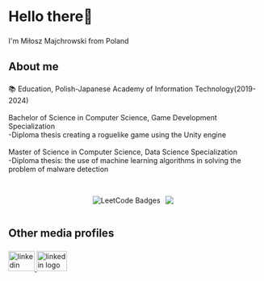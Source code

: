 <h1 align="left">Hello there👋</h1>

###

<p align="left">I'm Miłosz Majchrowski from Poland</p>

###

<h2 align="left">About me</h2>

###

<p align="left">📚 Education, Polish-Japanese Academy of Information Technology(2019-2024)
  <br>
  <br>Bachelor of Science in Computer Science, Game Development Specialization
  <br>-Diploma thesis creating a roguelike game using the Unity engine
  <br>
  <br>Master of Science in Computer Science, Data Science Specialization
  <br>-Diploma thesis: the use of machine learning algorithms in solving the problem of malware detection</p>

###



###


###
<h2 align="left"></h2>

###

<div style="display: flex; align-items: center; justify-content: center;">
    <img src="https://leetcode-badge-showcase.vercel.app/api?username=MiloszM&animated=true" alt="LeetCode Badges" style="margin-right: 10px;"/>
    <img src="https://leetcode-badge-sage.vercel.app/badge/MiloszM?theme=light" style="margin-right: 10px;"/>
    <h2></h2>
</div>

###

###

<h2 align="left">Other media profiles</h2>


###

<div align="left">
  <a href="https://www.linkedin.com/in/mi%C5%82osz-majchrowski-230a07259/" target="_blank">
    <img src="https://raw.githubusercontent.com/maurodesouza/profile-readme-generator/master/src/assets/icons/social/linkedin/default.svg" width="52" height="40" alt="linkedin logo"  />
  </a>
  <a href="https://profiles.datawars.io/miloszmajchrowski11" target="_blank">
    <img src="https://user-images.githubusercontent.com/872296/212477556-9dc6ce15-75c2-444d-b56e-54e5b3cff413.png" width="60" height="40" alt="linkedin logo"  />
  </a>
</div>

###

